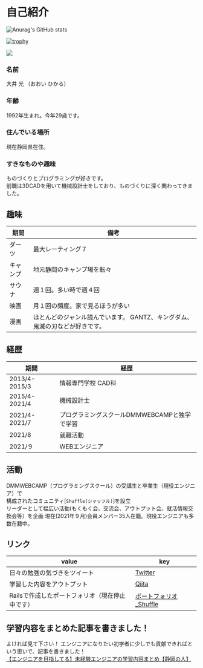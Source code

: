 # 自己紹介
![Anurag's GitHub stats](https://github-readme-stats.vercel.app/api?username=hikaru-webcamp&show_icons=true&theme=dark)  

[![trophy](https://github-profile-trophy.vercel.app/?username=hikaru-webcamp&theme=onedark)](https://github.com/ryo-ma/github-profile-trophy)

![](https://github-profile-summary-cards.vercel.app/api/cards/profile-details?username=hikaru-webcamp&theme=monokai)

### 名前  
大井 光 （おおい ひかる）
### 年齢  
1992年生まれ。今年29歳です。  

### 住んでいる場所  
現在静岡県在住。

### すきなものや趣味
ものづくりとプログラミングが好きです。  
前職は3DCADを用いて機械設計士をしており、ものづくりに深く関わってきました。  
## 趣味
|  期間  |  備考  |
| ---- | ---- |
|  ダーツ |最大レーティング７|
|  キャンプ  |地元静岡のキャンプ場を転々|
|  サウナ |週１回。多い時で週４回|
|  映画  |月１回の頻度。家で見るほうが多い|
|  漫画  |ほとんどのジャンル読んでいます。 GANTZ、キングダム、鬼滅の刃などが好きです。|

## 経歴
|  期間  |  経歴  |
| ---- | ---- |
|  2013/4-2015/3  |情報専門学校 CAD科|
|  2015/4-2021/4  |機械設計士|
|  2021/4-2021/7  |プログラミングスクールDMMWEBCAMPと独学で学習|
|  2021/8  |就職活動 |
|  2021/９  |WEBエンジニア|

## 活動
DMMWEBCAMP（プログラミングスクール）の受講生と卒業生（現役エンジニア）で  
構成されたコミュニティ[`Shuffle(シャッフル)`]を設立    
リーダーとして幅広い活動(もくもく会、交流会、アウトプット会、就活情報交換会等）を企画 
現在(2021年９月)会員メンバー35人在籍。現役エンジニアも多数在籍中。 

## リンク
| value  |  key  |
| ---- | ---- |
|  日々の勉強の気づきをツイート  |[Twitter](https://twitter.com/utyuzinpro)  |
|  学習した内容をアウトプット  |[Qiita](https://qiita.com/skyvader0524)  |
|  Railsで作成したポートフォリオ（現在停止中です）  |[ポートフォリオ_Shuffle](https://github.com/hikaru-webcamp/PF_Shuffle)

## 学習内容をまとめた記事を書きました！
よければ見て下さい！
エンジニアになりたい初学者に少しでも貢献できればという思いで、記事を書きました！  
[【エンジニアを目指してる】未経験エンジニアの学習内容まとめ【静岡の人】](https://qiita.com/skyvader0ざ524/items/afb9a380f523fb003ea7)



